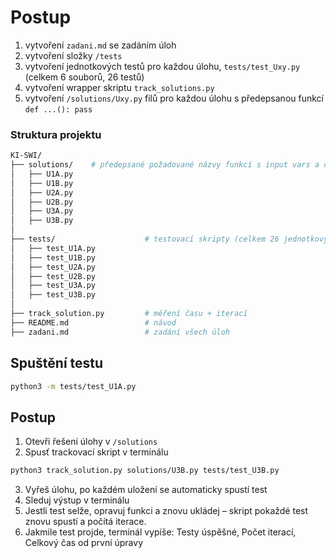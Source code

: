 # Postup

1. vytvoření `zadani.md` se zadáním úloh
2. vytvoření složky `/tests`
3. vytvoření jednotkových testů pro každou úlohu, `tests/test_Uxy.py` (celkem 6 souborů, 26 testů)
4. vytvoření wrapper skriptu `track_solutions.py`
5. vytvoření `/solutions/Uxy.py` filů pro každou úlohu s předepsanou funkcí `def ...(): pass`

### Struktura projektu
```bash
KI-SWI/
├── solutions/    # předepsané požadované názvy funkcí s input vars a output vars, viz. def funkce(var:int): pass             
│   ├── U1A.py                
│   ├── U1B.py      
│   ├── U2A.py        
│   ├── U2B.py        
│   ├── U3A.py        
│   ├── U3B.py                  
│
├── tests/                    # testovací skripty (celkem 26 jednotkových testů, navrženo pár testů pro každou úlohu)
│   ├── test_U1A.py
│   ├── test_U1B.py
│   ├── test_U2A.py
│   ├── test_U2B.py
│   ├── test_U3A.py
│   ├── test_U3B.py
│
├── track_solution.py         # měření času + iterací
├── README.md                 # návod
├── zadani.md                 # zadání všech úloh
```

## Spuštění testu
```bash
python3 -m tests/test_U1A.py
```
## Postup
1. Otevři řešení úlohy v `/solutions`
2. Spusť trackovací skript v terminálu
```bash
python3 track_solution.py solutions/U3B.py tests/test_U3B.py
```
3. Vyřeš úlohu, po každém uložení se automaticky spustí test
4. Sleduj výstup v terminálu
5. Jestli test selže, opravuj funkci a znovu ukládej – skript pokaždé test znovu spustí a počítá iterace.
6. Jakmile test projde, terminál vypíše: Testy úspěšné, Počet iterací, Celkový čas od první úpravy


